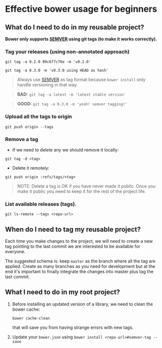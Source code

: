 # Effective bower usage for beginners

## What do I need to do in my reusable project?

**Bower only supports [SEMVER](http://semver.org/spec/v2.0.0.html) using git tags (to make it works correctly).**

### Tag your releases (using non-annotated approach)

`git tag -a 0.2.0 09c677c76e -m 'v0.2.0'`

`git tag -a 0.3.0 -m 'v0.3.0 using HEAD as hash'`

> Always use [SEMVER](http://semver.org/spec/v2.0.0.html) as tag format 
> because `bower install` only handle versioning in that way.

> **BAD:** `git tag -a latest -m 'latest stable version'`

> **GOOD:** `git tag -a 0.3.0 -m 'yeah! semver tagging!'`

### Upload all the tags to origin

`git push origin --tags`

### Remove a tag

- If we need to delete any we should remove it locally:

`git tag -d <tag>`

- Delete it remotely:

`git push origin :refs/tags/<tag>`

> NOTE: Delete a tag is OK if you have never made it public. Once you make it
> public you need to keep it for the rest of the project life.

### List available releases (tags).

`git ls-remote --tags <repo-url>`

## When do I need to tag my reusable project?

Each time you make changes to the project, we will need to create a new 
tag pointing to the last commit we are interested to be available for 
everyone.

The suggested schema is: keep `master` as the branch where all the tag are
applied. Create as many branches as you need for development but at the end 
it's important to finally integrate the changes into master plus tag the last
commit.

## What I need to do in my root project?

1. Before installing an updated version of a library, we need to clean the bower 
   cache:

    `bower cache-clean`

   that will save you from having strange errors with new tags.
   
2. Update your `bower.json` using `bower install <repo-url>#semver-tag --save`

